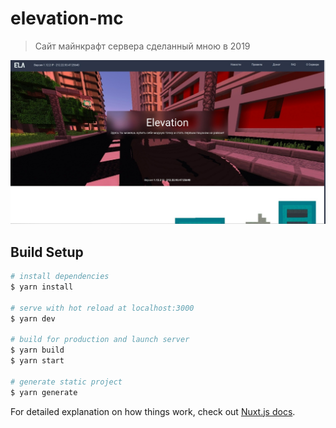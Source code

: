 # elevation-mc

> Сайт майнкрафт сервера сделанный мною в 2019

![alt](docs/screenshot.jpg)

## Build Setup

``` bash
# install dependencies
$ yarn install

# serve with hot reload at localhost:3000
$ yarn dev

# build for production and launch server
$ yarn build
$ yarn start

# generate static project
$ yarn generate
```

For detailed explanation on how things work, check out [Nuxt.js docs](https://nuxtjs.org).
